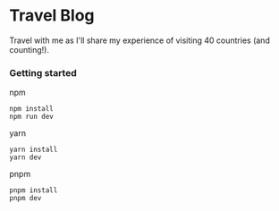 # Travel Blog
Travel with me as I'll share my experience of visiting 40 countries (and counting!).

### Getting started
npm
```
npm install
npm run dev
```
yarn
```
yarn install
yarn dev
```
pnpm
```
pnpm install
pnpm dev
```